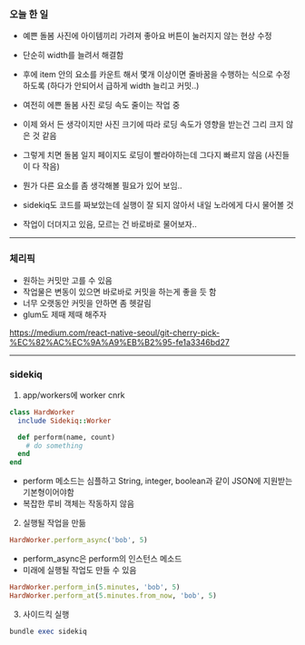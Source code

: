 ### 오늘 한 일 
- 예쁜 돌봄 사진에 아이템끼리 가려져 좋아요 버튼이 눌러지지 않는 현상 수정 
- 단순히 width를 늘려서 해결함
- 후에 item 안의 요소를 카운트 해서 몇개 이상이면 줄바꿈을 수행하는 식으로 수정하도록 (하다가 안되어서 급하게 width 늘리고 커밋..)

- 여전히 에쁜 돌봄 사진 로딩 속도 줄이는 작업 중 
- 이제 와서 든 생각이지만 사진 크기에 따라 로딩 속도가 영향을 받는건 그리 크지 않은 것 같음
- 그렇게 치면 돌봄 일지 페이지도 로딩이 빨라야하는데 그다지 빠르지 않음 (사진들이 다 작음) 
- 뭔가 다른 요소를 좀 생각해볼 필요가 있어 보임.. 
- sidekiq도 코드를 짜보았는데 실행이 잘 되지 않아서 내일 노라에게 다시 물어볼 것 
- 작업이 더뎌지고 있음, 모르는 건 바로바로 물어보자.. 


____

### 체리픽 
- 원하는 커밋만 고를 수 있음 
- 작업물은 변동이 있으면 바로바로 커밋을 하는게 좋을 듯 함 
- 너무 오랫동안 커밋을 안하면 좀 헷갈림
- glum도 제때 제때 해주자 

https://medium.com/react-native-seoul/git-cherry-pick-%EC%82%AC%EC%9A%A9%EB%B2%95-fe1a3346bd27

_________________

### sidekiq


1. app/workers에 worker cnrk 

```ruby
class HardWorker
  include Sidekiq::Worker

  def perform(name, count)
    # do something
  end
end
```
- perform 메소드는 심플하고 String, integer, boolean과 같이 JSON에 지원받는 기본형이어야함 
- 복잡한 루비 객체는 작동하지 않음 

2. 실행될 작업을 만듦

```ruby
HardWorker.perform_async('bob', 5)
```
- perform_async은 perform의 인스턴스 메소드 
- 미래에 실행될 작업도 만들 수 있음 

```ruby
HardWorker.perform_in(5.minutes, 'bob', 5)
HardWorker.perform_at(5.minutes.from_now, 'bob', 5)
```

3. 사이드킥 실행
```ruby
bundle exec sidekiq
```

